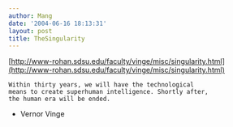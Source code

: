 ```yaml
---
author: Mang
date: '2004-06-16 18:13:31'
layout: post
title: TheSingularity
---
```


[http://www-rohan.sdsu.edu/faculty/vinge/misc/singularity.html](http://www-rohan.sdsu.edu/faculty/vinge/misc/singularity.html)

    Within thirty years, we will have the technological
    means to create superhuman intelligence. Shortly after,
    the human era will be ended.

   - Vernor Vinge
